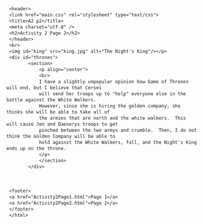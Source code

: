 
<!DOCTYPE html>

<html lang="en">

     <header> 
	 <link href="main.css" rel="stylesheet" type="text/css">
	 <title>A2 p2</title>
 	 <meta charset="utf-8" />	 
	 <h2>Activity 2 Page 2</h2>
	 </header>
	 <br>
	 <img id="king" src="king.jpg" alt="The Night's King"/></p>
	 <div id="thrones">
			<section>
				<p align="center">
				<br>
				I have a slightly unpopular opinion how Game of Thrones will end, but I believe that Cersei
				will send her troops up to "help" everyone else in the battle against the White Walkers.
				However, since she is hiring the golden company, she thinks she will be able to take all of 
				the armies that are north and the white walkers.  This will cause Jon and Daenerys troops to get
				pinched between the two armys and crumble.  Then, I do not think the Golden Company will be able to
				hold against the White Walkers, fall, and the Night's King ends up on the throne.
				</p>
				</section>
			</div>
	 
	 
	 
	 <footer>
	 <a href="Activity2Page1.html">Page 1</a>
	 <a href="Activity2Page2.html">Page 2</a>
	 </footer>
	 </html>
